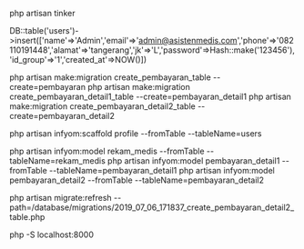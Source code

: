 php artisan tinker

DB::table('users')->insert(['name'=>'Admin','email'=>'admin@asistenmedis.com','phone'=>'082110191448','alamat'=>'tangerang','jk'=>'L','password'=>Hash::make('123456'),'id_group'=>'1','created_at'=>NOW()])

php artisan make:migration create_pembayaran_table --create=pembayaran
php artisan make:migration create_pembayaran_detail1_table --create=pembayaran_detail1
php artisan make:migration create_pembayaran_detail2_table --create=pembayaran_detail2

php artisan infyom:scaffold profile --fromTable --tableName=users

php artisan infyom:model rekam_medis --fromTable --tableName=rekam_medis
php artisan infyom:model pembayaran_detail1 --fromTable --tableName=pembayaran_detail1
php artisan infyom:model pembayaran_detail2 --fromTable --tableName=pembayaran_detail2

php artisan migrate:refresh --path=/database/migrations/2019_07_06_171837_create_pembayaran_detail2_table.php

php -S localhost:8000